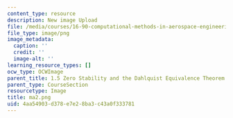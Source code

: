 ```yaml
---
content_type: resource
description: New image Upload
file: /media/courses/16-90-computational-methods-in-aerospace-engineering-spring-2014/4aa54903d378e7e28ba3c43a0f333781_ma2.png
file_type: image/png
image_metadata:
  caption: ''
  credit: ''
  image-alt: ''
learning_resource_types: []
ocw_type: OCWImage
parent_title: 1.5 Zero Stability and the Dahlquist Equivalence Theorem
parent_type: CourseSection
resourcetype: Image
title: ma2.png
uid: 4aa54903-d378-e7e2-8ba3-c43a0f333781
---
```

